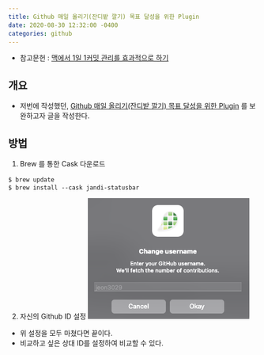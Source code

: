 ```yaml
---
title: Github 매일 올리기(잔디밭 깔기) 목표 달성을 위한 Plugin
date: 2020-08-30 12:32:00 -0400
categories: github
---
```

- 참고문헌 : [맥에서 1일 1커밋 관리를 효과적으로 하기](https://fernando.kr/develop/2021-02-03-github-jandi-statusbar/)

## 개요
- 저번에 작성했던, [Github 매일 올리기(잔디밭 깔기) 목표 달성을 위한 Plugin](https://jeon3029.github.io/github/make_your_gitbub_green/) 를 보완하고자 글을 작성한다.

## 방법
1. Brew 를 통한 Cask 다운로드
```shell
$ brew update 
$ brew install --cask jandi-statusbar 
```

2. 자신의 Github ID 설정
![image](/assets/images/github_green2.png)

* 위 설정을 모두 마쳤다면 끝이다.
* 비교하고 싶은 상대 ID를 설정하여 비교할 수 있다.
